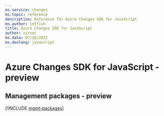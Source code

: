 ```yaml
---
ms.service: changes
ms.topic: reference
description: Reference for Azure Changes SDK for JavaScript
ms.author: jeffish
title: Azure Changes SDK for JavaScript
author: xirzec
ms.data: 07/26/2022
ms.devlang: javascript
---
```

# Azure Changes SDK for JavaScript - preview

## Management packages - preview
[!INCLUDE [mgmt-packages](changes-mgmt-index.md)]
